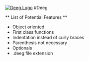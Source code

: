 [![Deeg Logo](http://i.imgur.com/ylMlnSA.png)](https://github.com/IrakliK/Deeg)
#Deeg

** List of Potential Features **

- Object oriented
- First class functions
- Indentation instead of curly braces
- Parenthesis not necessary
- Optionals
- .deeg file extension
